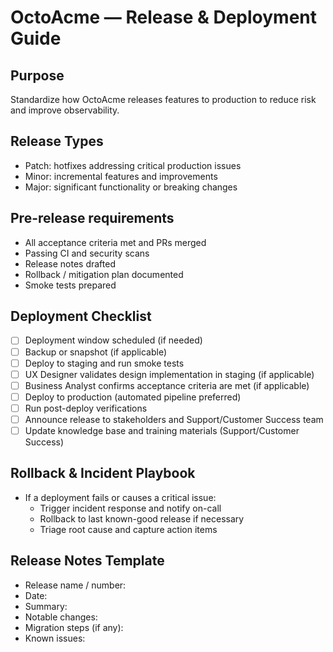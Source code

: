 # OctoAcme — Release & Deployment Guide

## Purpose
Standardize how OctoAcme releases features to production to reduce risk and improve observability.

## Release Types
- Patch: hotfixes addressing critical production issues
- Minor: incremental features and improvements
- Major: significant functionality or breaking changes

## Pre-release requirements
- All acceptance criteria met and PRs merged
- Passing CI and security scans
- Release notes drafted
- Rollback / mitigation plan documented
- Smoke tests prepared

## Deployment Checklist
- [ ] Deployment window scheduled (if needed)
- [ ] Backup or snapshot (if applicable)
- [ ] Deploy to staging and run smoke tests
- [ ] UX Designer validates design implementation in staging (if applicable)
- [ ] Business Analyst confirms acceptance criteria are met (if applicable)
- [ ] Deploy to production (automated pipeline preferred)
- [ ] Run post-deploy verifications
- [ ] Announce release to stakeholders and Support/Customer Success team
- [ ] Update knowledge base and training materials (Support/Customer Success)

## Rollback & Incident Playbook
- If a deployment fails or causes a critical issue:
  - Trigger incident response and notify on-call
  - Rollback to last known-good release if necessary
  - Triage root cause and capture action items

## Release Notes Template
- Release name / number:
- Date:
- Summary:
- Notable changes:
- Migration steps (if any):
- Known issues:
